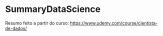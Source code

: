 # SummaryDataScience
Resumo feito a partir do curso: https://www.udemy.com/course/cientista-de-dados/
